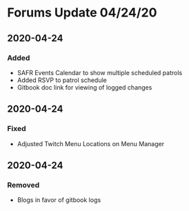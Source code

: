 # Forums Update 04/24/20

## 2020-04-24 <a id="2020-02-07-1"></a>

### Added <a id="added"></a>

* SAFR Events Calendar to show multiple scheduled patrols 
* Added RSVP to patrol schedule 
* Gitbook doc link for viewing of logged changes

## 2020-04-24 <a id="2020-02-07-1"></a>

### Fixed <a id="added"></a>

* Adjusted Twitch Menu Locations on Menu Manager

## 2020-04-24 <a id="2020-02-07-1"></a>

### Removed <a id="added"></a>

* Blogs in favor of gitbook logs



